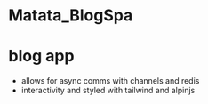 # Matata_BlogSpa

# blog app 
- allows for async comms with channels and redis
- interactivity and styled with tailwind and alpinjs

